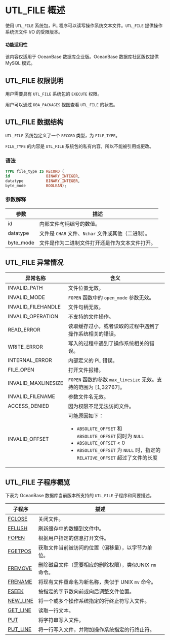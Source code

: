 UTL_FILE 概述 
================================

使用 `UTL_FILE` 系统包，PL 程序可以读写操作系统文本文件。`UTL_FILE` 提供操作系统流文件 I/O 的受限版本。


  <main id="notice" >
    <h4>功能适用性</h4>
    <p>该内容仅适用于 OceanBase 数据库企业版。OceanBase 数据库社区版仅提供 MySQL 模式。</p>
  </main>

UTL_FILE 权限说明 
---------------------------------

用户需要具有 `UTL_FILE` 系统包的 `EXECUTE` 权限。

用户可以通过 `DBA_PACKAGES` 视图查看 `UTL_FILE` 的状态。

UTL_FILE 数据结构 
----------------------------------

`UTL_FILE` 系统包定义了一个 `RECORD` 类型，为 `FILE_TYPE`。

`FILE_TYPE` 的内容是 `UTL_FILE` 系统包的私有内容，所以不能被引用或更改。

### 语法 

```sql
TYPE file_type IS RECORD (
id                BINARY_INTEGER, 
datatype          BINARY_INTEGER,
byte_mode         BOOLEAN);
```



### 参数解释 



|    参数     |                描述                 |
|-----------|-----------------------------------|
| id        | 内部文件句柄编号的数值。                      |
| datatype  | 文件是 `CHAR` 文件、`Nchar` 文件或其他（二进制）。 |
| byte_mode | 文件是作为二进制文件打开还是作为文本文件打开。           |



UTL_FILE 异常情况 
----------------------------------



|        异常名称         |                                                                                                                                             含义                                                                                                                                              |
|---------------------|---------------------------------------------------------------------------------------------------------------------------------------------------------------------------------------------------------------------------------------------------------------------------------------------|
| INVALID_PATH        | 文件位置无效。                                                                                                                                                                                                                                                                                     |
| INVALID_MODE        | `FOPEN` 函数中的 `open_mode` 参数无效。                                                                                                                                                                                                                                                              |
| INVALID_FILEHANDLE  | 文件句柄无效。                                                                                                                                                                                                                                                                                     |
| INVALID_OPERATION   | 不支持的文件操作。                                                                                                                                                                                                                                                                                   |
| READ_ERROR          | 读取缓存过小，或者读取的过程中遇到了操作系统相关的错误。                                                                                                                                                                                                                                                                |
| WRITE_ERROR         | 写入的过程中遇到了操作系统相关的错误。                                                                                                                                                                                                                                                                         |
| INTERNAL_ERROR      | 内部定义的 PL 错误。                                                                                                                                                                                                                                                                                |
| FILE_OPEN           | 打开文件报错。                                                                                                                                                                                                                                                                                     |
| INVALID_MAXLINESIZE | `FOPEN` 函数的参数 `max_linesize` 无效。支持的范围为 \[1,32767\]。                                                                                                                                                                                                                                         |
| INVALID_FILENAME    | 参数文件名无效。                                                                                                                                                                                                                                                                                    |
| ACCESS_DENIED       | 因为权限不足无法访问文件。                                                                                                                                                                                                                                                                               |
| INVALID_OFFSET      | 可能原因如下：<ul><li> `ABSOLUTE_OFFSET` 和 `ABSOLUTE_OFFSET` 同时为 `NULL`    </li><li> `ABSOLUTE_OFFSET` \< 0    </li><li> `ABSOLUTE_OFFSET` 为 `NULL` 时，指定的 `RELATIVE_OFFSET` 超过了文件的长度 </li></ul>   |



UTL_FILE 子程序概览 
-----------------------------------

下表为 OceanBase 数据库当前版本所支持的 `UTL_FILE` 子程序和简要描述。


|                           子程序                           |                描述                 |
|---------------------------------------------------------|-----------------------------------|
| [FCLOSE](../2300.utl-file-oracle/200.fclose-oracle.md)   | 关闭文件。                             |
| [FFLUSH](../2300.utl-file-oracle/300.fflush-oracle.md)   | 刷新缓存中的数据到文件中。                     |
| [FOPEN](../2300.utl-file-oracle/400.fopen-oracle.md)    | 根据用户指定的信息打开文件。                    |
| [FGETPOS](../2300.utl-file-oracle/500.fgetpos-oracle.md)  | 获取文件当前被访问的位置（偏移量），以字节为单位。         |
| [FREMOVE](../2300.utl-file-oracle/600.fremove-oracle.md)  | 删除磁盘文件（需要相应的删除权限），类似UNIX `rm` 命令。 |
| [FRENAME](../2300.utl-file-oracle/700.frename-oracle.md)  | 将现有文件重命名为新名称，类似于 UNIX `mv` 命令。    |
| [FSEEK](../2300.utl-file-oracle/800.fseek-oracle.md)    | 按指定的字节数向前或向后调整文件位置。               |
| [NEW_LINE](../2300.utl-file-oracle/900.new-line-utl-oracle.md) | 将一个或多个操作系统指定的行终止符写入文件。            |
| [GET_LINE](../2300.utl-file-oracle/1000.get-line-utl-oracle.md) | 读取一行文本。                           |
| [PUT](../2300.utl-file-oracle/1100.put-utl-oracle.md)      | 将字符串写入文件。                         |
| [PUT_LINE](../2300.utl-file-oracle/1200.put-line-utl-oracle.md) | 将一行写入文件，并附加操作系统指定的行终止符。           |


